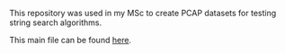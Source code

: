 This repository was used in my MSc to create PCAP datasets for testing string search algorithms.

This main file can be found [here](https://github.com/KieranHunt/pcapcreator/blob/master/dataset-maker.py).
